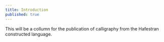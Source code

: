 ```yaml
---
title: Introduction
published: true
---
```

This will be a collumn for the publication of calligraphy from the Hafestran constructed language.
